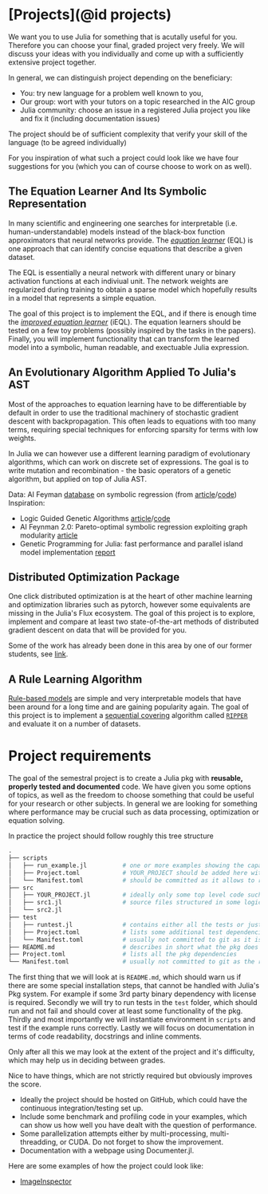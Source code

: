 # [Projects](@id projects)

We want you to use Julia for something that is acutally useful for you.
Therefore you can choose your final, graded project very freely.
We will discuss your ideas with you individually and come up with a sufficiently
extensive project together.

In general, we can distinguish project depending on the beneficiary:
 - You: try new language for a problem well known to you,
 - Our group: wort with your tutors on a topic researched in the AIC group 
 - Julia community: choose an issue in a registered Julia project you like and fix it (including documentation issues)

 The project should be of sufficient complexity that verify your skill of the language (to be agreed individually)


For you inspiration of what such a project could look like we have four
suggestions for you (which you can of course choose to work on as well).

## The Equation Learner And Its Symbolic Representation

In many scientific and engineering one searches for interpretable (i.e.
human-understandable) models instead of the black-box function approximators
that neural networks provide.
The [*equation learner*](http://proceedings.mlr.press/v80/sahoo18a.html) (EQL)
is one approach that can identify concise equations that describe a given
dataset.

The EQL is essentially a neural network with different unary or binary
activation functions at each indiviual unit. The network weights are
regularized during training to obtain a sparse model which hopefully results in
a model that represents a simple equation.

The goal of this project is to implement the EQL, and if there is enough time
the [*improved equation learner*](https://arxiv.org/abs/2105.06331) (iEQL).
The equation learners should be tested on a few toy problems (possibly inspired
by the tasks in the papers).  Finally, you will implement functionality that
can transform the learned model into a symbolic, human readable, and exectuable
Julia expression.

## An Evolutionary Algorithm Applied To Julia's AST

Most of the approaches to equation learning have to be differentiable by default
in order to use the traditional machinery of stochastic gradient descent with
backpropagation. This often leads to equations with too many terms, requiring 
special techniques for enforcing sparsity for terms with low weights.

In Julia we can however use a different learning paradigm of evolutionary 
algorithms, which can work on discrete set of expressions. The goal is to 
write mutation and recombination - the basic operators of a genetic algorithm,
but applied on top of Julia AST.

Data: AI Feyman [database](https://space.mit.edu/home/tegmark/aifeynman.html) on symbolic regression (from [article](https://arxiv.org/pdf/1905.11481.pdf)/[code](https://github.com/SJ001/AI-Feynman))
Inspiration: 
- Logic Guided Genetic Algorithms [article](https://arxiv.org/pdf/2010.11328.pdf)/[code](https://github.com/DhananjayAshok/LGGA)
- AI Feynman 2.0: Pareto-optimal symbolic regression exploiting graph modularity [article](https://arxiv.org/pdf/2006.10782)
- Genetic Programming for Julia: fast performance and parallel island model implementation [report](http://courses.csail.mit.edu/18.337/2015/projects/MorganFrank/projectReport.pdf)

## Distributed Optimization Package

One click distributed optimization is at the heart of other machine learning 
and optimization libraries such as pytorch, however some equivalents are 
missing in the Julia's Flux ecosystem. The goal of this project is to explore,
implement and compare at least two state-of-the-art methods of distributed 
gradient descent on data that will be provided for you.

Some of the work has already been done in this area by one of our former students, 
see [link](https://dspace.cvut.cz/handle/10467/97057).

## A Rule Learning Algorithm

[Rule-based models](https://christophm.github.io/interpretable-ml-book/rules.html)
are simple and very interpretable models that have been around for a long time
and are gaining popularity again.
The goal of this project is to implement a
[sequential covering](https://christophm.github.io/interpretable-ml-book/rules.html#sequential-covering)
algorithm called [`RIPPER`](http://www.cs.utsa.edu/~bylander/cs6243/cohen95ripper.pdf)
and evaluate it on a number of datasets.


# Project requirements
The goal of the semestral project is to create a Julia pkg with **reusable, properly tested and documented** code. We have given you some options of topics, as well as the freedom to choose something that could be useful for your research or other subjects. In general we are looking for something where performance may be crucial such as data processing, optimization or equation solving.

In practice the project should follow roughly this tree structure
```julia
.
├── scripts
│	├── run_example.jl			# one or more examples showing the capabilities of the pkg
│	├── Project.toml 			# YOUR_PROJECT should be added here with develop command with rel path
│	└── Manifest.toml 			# should be committed as it allows to reconstruct the environment exactly
├── src
│	├── YOUR_PROJECT.jl 		# ideally only some top level code such as imports and exports, rest of the code included from other files
│	├── src1.jl 				# source files structured in some logical chunks
│	└── src2.jl
├── test
│	├── runtest.jl              # contains either all the tests or just includes them from other files
│	├── Project.toml  			# lists some additional test dependencies
│	└── Manifest.toml   		# usually not committed to git as it is generated on the fly
├── README.md 					# describes in short what the pkg does and how to install pkg (e.g. some external deps) and run the example
├── Project.toml  				# lists all the pkg dependencies
└── Manifest.toml  				# usually not committed to git as the requirements may be to restrictive
```

The first thing that we will look at is `README.md`, which should warn us if there are some special installation steps, that cannot be handled with Julia's Pkg system. For example if some 3rd party binary dependency with license is required. Secondly we will try to run tests in the `test` folder, which should run and not fail and should cover at least some functionality of the pkg. Thirdly and most importantly we will instantiate environment in `scripts` and test if the example runs correctly. Lastly we will focus on documentation in terms of code readability, docstrings and inline comments. 

Only after all this we may look at the extent of the project and it's difficulty, which may help us in deciding between grades. 

Nice to have things, which are not strictly required but obviously improves the score.
- Ideally the project should be hosted on GitHub, which could have the continuous integration/testing set up.
- Include some benchmark and profiling code in your examples, which can show us how well you have dealt with the question of performance.
- Some parallelization attempts either by multi-processing, multi-threadding, or CUDA. Do not forget to show the improvement.
- Documentation with a webpage using Documenter.jl.

Here are some examples of how the project could look like:

- [ImageInspector](https://github.com/JuliaTeachingCTU/ImageInspector.jl)
